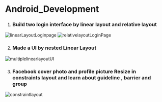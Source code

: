 # Android_Development

1) ### Build two login interface by linear layout and relative layout
![linearLayoutLoginpage](https://github.com/Sonykhan1121/Android_Development/assets/45848552/62afcaf4-2aa4-4565-8732-2f66bd09990b)
![relativelayoutLoginPage](https://github.com/Sonykhan1121/Android_Development/assets/45848552/948bfad7-ccd8-402e-9d2e-6c2c4545f17c)

2) ### Made a UI by nested Linear Layout
![multiplelinearlayoutUI](https://github.com/Sonykhan1121/Android_Development/assets/45848552/237b89cc-d2ea-4744-9d4b-e9e16180fd23)

3) ### Facebook cover photo and profile picture Resize in constraints layout and learn about guideline , barrier and group
![constraintlayout](https://github.com/Sonykhan1121/Android_Development/assets/45848552/f56e866d-a460-427e-82fe-3b3ec27d2757)
